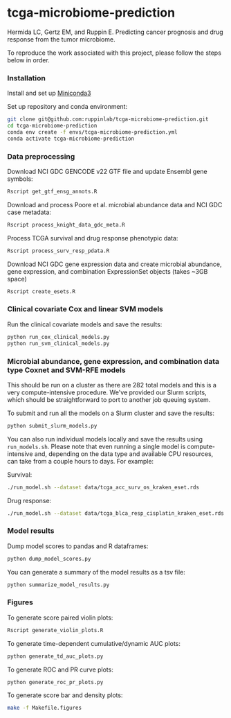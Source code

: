 # tcga-microbiome-prediction

Hermida LC, Gertz EM, and Ruppin E. Predicting cancer prognosis and drug response from the tumor microbiome.

To reproduce the work associated with this project, please follow the steps
below in order.

### Installation

Install and set up [Miniconda3](https://docs.conda.io/en/latest/miniconda.html)

Set up repository and conda environment:

```bash
git clone git@github.com:ruppinlab/tcga-microbiome-prediction.git
cd tcga-microbiome-prediction
conda env create -f envs/tcga-microbiome-prediction.yml
conda activate tcga-microbiome-prediction
```

### Data preprocessing

Download NCI GDC GENCODE v22 GTF file and update Ensembl gene symbols:

```bash
Rscript get_gtf_ensg_annots.R
```

Download and process Poore et al. microbial abundance data and NCI GDC case metadata:

```bash
Rscript process_knight_data_gdc_meta.R
```

Process TCGA survival and drug response phenotypic data:

```bash
Rscript process_surv_resp_pdata.R
```

Download NCI GDC gene expression data and create microbial abundance, gene expression,
and combination ExpressionSet objects (takes ~3GB space)

```bash
Rscript create_esets.R
```

### Clinical covariate Cox and linear SVM models

Run the clinical covariate models and save the results:

```bash
python run_cox_clinical_models.py
python run_svm_clinical_models.py
```

### Microbial abundance, gene expression, and combination data type Coxnet and SVM-RFE models

This should be run on a cluster as there are 282 total models and this is a
very compute-intensive procedure. We've provided our Slurm scripts, which
should be straightforward to port to another job queuing system.

To submit and run all the models on a Slurm cluster and save the results:

```bash
python submit_slurm_models.py
```

You can also run individual models locally and save the results using
`run_models.sh`.  Please note that even running a single model is
compute-intensive and, depending on the data type and available CPU resources,
can take from a couple hours to days. For example:

Survival:

```bash
./run_model.sh --dataset data/tcga_acc_surv_os_kraken_eset.rds
```

Drug response:

```bash
./run_model.sh --dataset data/tcga_blca_resp_cisplatin_kraken_eset.rds
```

### Model results

Dump model scores to pandas and R dataframes:

```bash
python dump_model_scores.py
```

You can generate a summary of the model results as a tsv file:

```bash
python summarize_model_results.py
```

### Figures

To generate score paired violin plots:

```bash
Rscript generate_violin_plots.R
```

To generate time-dependent cumulative/dynamic AUC plots:

```bash
python generate_td_auc_plots.py
```

To generate ROC and PR curve plots:

```bash
python generate_roc_pr_plots.py
```

To generate score bar and density plots:

```bash
make -f Makefile.figures
```
